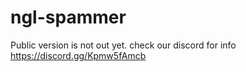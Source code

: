# ngl-spammer
Public version is not out yet. check our discord for info https://discord.gg/Kpmw5fAmcb
